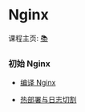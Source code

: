 # Nginx

课程主页: [:books:](https://time.geekbang.org/course/intro/100020301)

### 初始 Nginx

+ [编译 Nginx](初识nginx/编译Nginx.md)

+ [热部署与日志切割](初识nginx/命令行及其演示.md)